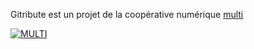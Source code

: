 <p class="has-text-centered mt-5 mb-0 is-size-7 has-text-grey is-italic">
  Gitribute est un projet de la coopérative numérique
  <a href="https://multi.coop" target="_blank">
    multi
  </a>
</p>

<div class="columns is-multiline is-vcentered is-centered mt-0 mb-6">
  <div class="column is-2 has-text-centered my-0">
    <a class=""
      href="https://multi.coop"
      target="_blank">
      <img
        style="max-height: 45px; width: auto;"
        src="https://raw.githubusercontent.com/multi-coop/vizboard-website-content/main/images/logos/logo-multi-003.png"
        alt="MULTI"
      />
    </a>
  </div>
</div>

